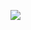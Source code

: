 ![](https://github.com/rprasan/Computer-Vision/blob/main/0.%20Traditional%20Computer%20Vision/6.%20Active%20Contours/Results/20191212_235932.gif)
